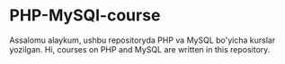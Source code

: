 # PHP-MySQl-course
Assalomu alaykum, ushbu repositoryda PHP va MySQL bo'yicha kurslar yozilgan.
Hi, courses on PHP and MySQL are written in this repository.

